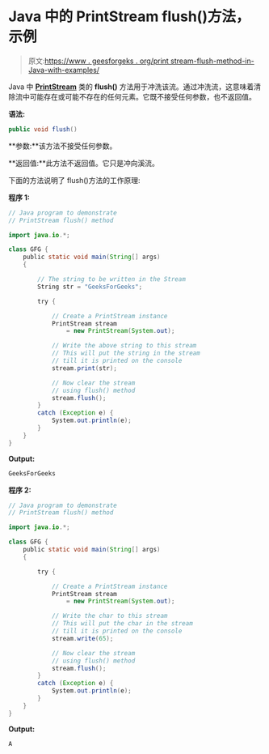 # Java 中的 PrintStream flush()方法，示例

> 原文:[https://www . geesforgeks . org/print stream-flush-method-in-Java-with-examples/](https://www.geeksforgeeks.org/printstream-flush-method-in-java-with-examples/)

Java 中 **[PrintStream](https://www.geeksforgeeks.org/java-io-printstream-class-java-set-1/)** 类的 **flush()** 方法用于冲洗该流。通过冲洗流，这意味着清除流中可能存在或可能不存在的任何元素。它既不接受任何参数，也不返回值。

**语法:**

```java
public void flush()
```

**参数:**该方法不接受任何参数。

**返回值:**此方法不返回值。它只是冲向溪流。

下面的方法说明了 flush()方法的工作原理:

**程序 1:**

```java
// Java program to demonstrate
// PrintStream flush() method

import java.io.*;

class GFG {
    public static void main(String[] args)
    {

        // The string to be written in the Stream
        String str = "GeeksForGeeks";

        try {

            // Create a PrintStream instance
            PrintStream stream
                = new PrintStream(System.out);

            // Write the above string to this stream
            // This will put the string in the stream
            // till it is printed on the console
            stream.print(str);

            // Now clear the stream
            // using flush() method
            stream.flush();
        }
        catch (Exception e) {
            System.out.println(e);
        }
    }
}
```

**Output:**

```java
GeeksForGeeks

```

**程序 2:**

```java
// Java program to demonstrate
// PrintStream flush() method

import java.io.*;

class GFG {
    public static void main(String[] args)
    {

        try {

            // Create a PrintStream instance
            PrintStream stream
                = new PrintStream(System.out);

            // Write the char to this stream
            // This will put the char in the stream
            // till it is printed on the console
            stream.write(65);

            // Now clear the stream
            // using flush() method
            stream.flush();
        }
        catch (Exception e) {
            System.out.println(e);
        }
    }
}
```

**Output:**

```java
A

```